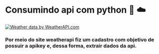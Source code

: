 # Consumindo api com python :snake: :cloud:
<a href="https://www.weatherapi.com/" title="Free Weather API"><img src='https://cdn.weatherapi.com/v4/images/weatherapi_logo.png' alt="Weather data by WeatherAPI.com"></a>

### Por meio do site weatherapi fiz um cadastro com objetivo de possuir a apikey e, dessa forma, extrair dados da api.